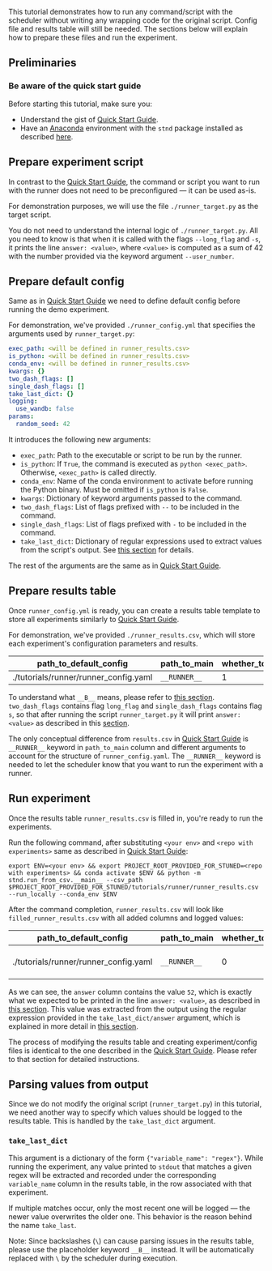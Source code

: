 This tutorial demonstrates how to run any command/script with the scheduler without writing any wrapping code for the original script. Config file and results table will still be needed. The sections below will explain how to prepare these files and run the experiment.

## Preliminaries

### Be aware of the quick start guide

Before starting this tutorial, make sure you:

- Understand the gist of [Quick Start Guide](../quick_start_guide/QUICK_START_GUIDE.md).
- Have an [Anaconda](https://www.anaconda.com/) environment with the `stnd` package installed as described [here](../../README.md#installation).

## Prepare experiment script

In contrast to the [Quick Start Guide](../quick_start_guide/QUICK_START_GUIDE.md), the command or script you want to run with the runner does not need to be preconfigured — it can be used as-is.

For demonstration purposes, we will use the file `./runner_target.py` as the target script.

You do not need to understand the internal logic of `./runner_target.py`. All you need to know is that when it is called with the flags `--long_flag` and `-s`, it prints the line `answer: <value>`, where `<value>` is computed as a sum of 42 with the number provided via the keyword argument `--user_number`.

## Prepare default config

Same as in [Quick Start Guide](../quick_start_guide/QUICK_START_GUIDE.md) we need to define default config before running the demo experiment.

For demonstration, we've provided `./runner_config.yml` that specifies the arguments used by `runner_target.py`:

```yaml
exec_path: <will be defined in runner_results.csv>
is_python: <will be defined in runner_results.csv>
conda_env: <will be defined in runner_results.csv>
kwargs: {}
two_dash_flags: []
single_dash_flags: []
take_last_dict: {}
logging:
  use_wandb: false
params:
  random_seed: 42
```

It introduces the following new arguments:

- `exec_path`: Path to the executable or script to be run by the runner.
- `is_python`: If `True`, the command is executed as `python <exec_path>`. Otherwise, `<exec_path>` is called directly.
- `conda_env`: Name of the conda environment to activate before running the Python binary. Must be omitted if `is_python` is `False`.
- `kwargs`: Dictionary of keyword arguments passed to the command.
- `two_dash_flags`: List of flags prefixed with `--` to be included in the command.
- `single_dash_flags`: List of flags prefixed with `-` to be included in the command.
- `take_last_dict`: Dictionary of regular expressions used to extract values from the script's output. See [this section](#take_last_dict) for details.

The rest of the arguments are the same as in [Quick Start Guide](../quick_start_guide/QUICK_START_GUIDE.md#prepare-default-config).

## Prepare results table

Once `runner_config.yml` is ready, you can create a results table template to store all experiments similarly to [Quick Start Guide](../quick_start_guide/QUICK_START_GUIDE.md#prepare-results-table).

For demonstration, we've provided `./runner_results.csv`, which will store each experiment's configuration parameters and results.

| path_to_default_config             | path_to_main | whether_to_run | delta:exec_path                      | delta:conda_env | delta:is_python | delta:kwargs/user_number | delta:two_dash_flags | delta:single_dash_flags | delta:take_last_dict/answer      |
|-----------------------------------|--------------|----------------|--------------------------------------|------------------|------------------|---------------------------|-----------------------|---------------------------|-----------------------------------|
| ./tutorials/runner/runner_config.yaml | `__RUNNER__`   | 1              | ./tutorials/runner/runner_target.py | None             | True             | 10                        | [long_flag]          | [s]                      | answer: (__B__d+)                 |

To understand what `__B__` means, please refer to [this section](#take_last_dict).
`two_dash_flags` contains flag `long_flag` and `single_dash_flags` contains flag `s`, so that after running the script `runner_target.py` it will print `answer: <value>` as described in this [section](#prepare-experiment-script).

The only conceptual difference from `results.csv` in [Quick Start Guide](../quick_start_guide/QUICK_START_GUIDE.md#prepare-results-table) is `__RUNNER__` keyword in `path_to_main` column and different arguments to account for the structure of `runner_config.yaml`.
The `__RUNNER__` keyword is needed to let the scheduler know that you want to run the experiment with a runner.

## Run experiment

Once the results table `runner_results.csv` is filled in, you're ready to run the experiments.

Run the following command, after substituting `<your env>` and `<repo with experiments>` same as described in [Quick Start Guide](../quick_start_guide/QUICK_START_GUIDE.md#run-experiment):

```
export ENV=<your env> && export PROJECT_ROOT_PROVIDED_FOR_STUNED=<repo with experiments> && conda activate $ENV && python -m stnd.run_from_csv.__main__ --csv_path $PROJECT_ROOT_PROVIDED_FOR_STUNED/tutorials/runner/runner_results.csv --run_locally --conda_env $ENV
```

<!-- export ENV=/Users/arubique/github/stnd/envs/stnd_env && export PROJECT_ROOT_PROVIDED_FOR_STUNED=/Users/arubique/github/stnd/ && conda activate $ENV && python -m stnd.run_from_csv.__main__ --csv_path $PROJECT_ROOT_PROVIDED_FOR_STUNED/tutorials/runner/runner_results.csv --run_locally --conda_env $ENV -->

After the command completion, `runner_results.csv` will look like `filled_runner_results.csv` with all added columns and logged values:

| path_to_default_config             | path_to_main | whether_to_run | delta:exec_path                      | delta:conda_env | delta:is_python | delta:kwargs/user_number | delta:two_dash_flags | delta:single_dash_flags | delta:take_last_dict/answer | status    | run_folder                                                                                     | job id   | walltime          | answer |
|-----------------------------------|--------------|----------------|--------------------------------------|------------------|------------------|---------------------------|-----------------------|---------------------------|-------------------------------|-----------|-----------------------------------------------------------------------------------------------|----------|--------------------|--------|
| ./tutorials/runner/runner_config.yaml | `__RUNNER__`   | 0              | ./tutorials/runner/runner_target.py | None             | True             | 10                        | [long_flag]          | [s]                      | answer: (__B__d+)             | Completed | /Users/arubique/github/stnd/experiments/runner/2025-07-03_18:28:59.879372---dfb9ddbaefdeb8aee21f---25068 | Not found | 0:00:00.217823     | 52     |

As we can see, the `answer` column contains the value `52`, which is exactly what we expected to be printed in the line `answer: <value>`, as described in [this section](#prepare-experiment-script). This value was extracted from the output using the regular expression provided in the `take_last_dict/answer` argument, which is explained in more detail in [this section](#take_last_dict).

The process of modifying the results table and creating experiment/config files is identical to the one described in the [Quick Start Guide](../quick_start_guide/QUICK_START_GUIDE.md#run-experiment).
Please refer to that section for detailed instructions.

## Parsing values from output

Since we do not modify the original script (`runner_target.py`) in this tutorial, we need another way to specify which values should be logged to the results table. This is handled by the `take_last_dict` argument.

### `take_last_dict`

This argument is a dictionary of the form `{"variable_name": "regex"}`. While running the experiment, any value printed to `stdout` that matches a given regex will be extracted and recorded under the corresponding `variable_name` column in the results table, in the row associated with that experiment.

If multiple matches occur, only the most recent one will be logged — the newer value overwrites the older one. This behavior is the reason behind the name `take_last`.

Note: Since backslashes (`\`) can cause parsing issues in the results table, please use the placeholder keyword `__B__` instead. It will be automatically replaced with `\` by the scheduler during execution.







